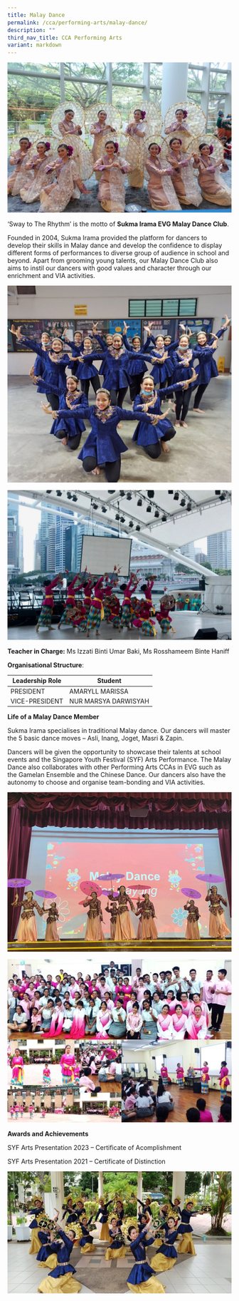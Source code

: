 ```yaml
---
title: Malay Dance
permalink: /cca/performing-arts/malay-dance/
description: ""
third_nav_title: CCA Performing Arts
variant: markdown
---
```

![](/images/md1%20singapore%20youth%20festival%202023%20-%20izzati%20binti%20umar%20baki.jpg)

‘Sway to The Rhythm’ is the motto of **Sukma Irama EVG Malay Dance Club**. 

Founded in 2004, Sukma Irama provided the platform for dancers to develop their skills in Malay dance and develop the confidence to display different forms of performances to diverse group of audience in school and beyond. Apart from grooming young talents, our Malay Dance Club also aims to instil our dancers with good values and character through our enrichment and VIA activities.

![](/images/md3%202022%20evg%20school%20musical%20performance%20-%20izzati%20binti%20umar%20baki.jpg)

![](/images/md5%20external%20performance%20muara%20festival%20-%20izzati%20binti%20umar%20baki.jpg)

**Teacher in Charge:** Ms Izzati Binti Umar Baki, Ms Rosshameem Binte Haniff

**Organisational Structure**:

 | Leadership Role | Student                                  |
|---------------------------------|-------------------------------------------------------|
| PRESIDENT | AMARYLL MARISSA                                           |
| VICE-PRESIDENT | NUR MARSYA DARWISYAH                                          |

**Life of a Malay Dance Member**

Sukma Irama specialises in traditional Malay dance. Our dancers will master the 5 basic dance moves – Asli, Inang, Joget, Masri & Zapin. 

Dancers will be given the opportunity to showcase their talents at school events and the Singapore Youth Festival (SYF) Arts Performance. The Malay Dance also collaborates with other Performing Arts CCAs in EVG such as the Gamelan Ensemble and the Chinese Dance. Our dancers also have the autonomy to choose and organise team-bonding and VIA activities.

![](/images/md6%202023%20cny%20performance%20-%20izzati%20binti%20umar%20baki.jpg)

![](/images/md2%20student%20led%20dance%20workshop%20for%20thai%20students%20from%20tepleela%20school%20-%20izzati%20binti%20umar%20baki.jpg)

**Awards and Achievements**

SYF Arts Presentation 2023 – Certificate of Acomplishment

SYF Arts Presentation 2021 – Certificate of Distinction

![](/images/singapore%20youth%20festival%202021%20-%20izzati%20binti%20umar%20baki.jpg)